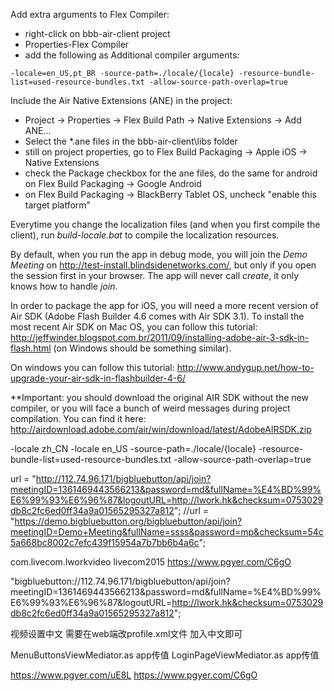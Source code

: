 
Add extra arguments to Flex Compiler:

* right-click on bbb-air-client project
* Properties-Flex Compiler
* add the following as Additional compiler arguments:

```
-locale=en_US,pt_BR -source-path=./locale/{locale} -resource-bundle-list=used-resource-bundles.txt -allow-source-path-overlap=true
```

Include the Air Native Extensions (ANE) in the project:

* Project -> Properties -> Flex Build Path -> Native Extensions -> Add ANE...
* Select the *.ane files in the bbb-air-client\libs folder
* still on project properties, go to Flex Build Packaging -> Apple iOS -> Native Extensions
* check the Package checkbox for the ane files, do the same for android on Flex Build Packaging -> Google Android
* on Flex Build Packaging -> BlackBerry Tablet OS, uncheck "enable this target platform" 

Everytime you change the localization files (and when you first compile the client), run *build-locale.bat* to compile the localization resources.

By default, when you run the app in debug mode, you will join the *Demo Meeting* on http://test-install.blindsidenetworks.com/, but only if you open the session first in your browser. The app will never call *create*, it only knows how to handle *join*.

In order to package the app for iOS, you will need a more recent version of Air SDK (Adobe Flash Builder 4.6 comes with Air SDK 3.1).
To install the most recent Air SDK on Mac OS, you can follow this tutorial: http://jeffwinder.blogspot.com.br/2011/09/installing-adobe-air-3-sdk-in-flash.html (on Windows should be something similar).

On windows you can follow this tutorial: 
http://www.andygup.net/how-to-upgrade-your-air-sdk-in-flashbuilder-4-6/

**Important: you should download the original AIR SDK without the new compiler, or you will face a bunch of weird messages during project compilation.
You can find it here: http://airdownload.adobe.com/air/win/download/latest/AdobeAIRSDK.zip



-locale zh_CN -locale en_US  -source-path=./locale/{locale} -resource-bundle-list=used-resource-bundles.txt -allow-source-path-overlap=true

url = "http://112.74.96.171/bigbluebutton/api/join?meetingID=1361469443566213&password=md&fullName=%E4%BD%99%E6%99%93%E6%96%87&logoutURL=http://lwork.hk&checksum=0753029db8c2fc6ed0ff34a9a01565295327a812";
//url = "https://demo.bigbluebutton.org/bigbluebutton/api/join?meetingID=Demo+Meeting&fullName=ssss&password=mp&checksum=54c5a668bc8002c7efc439f15954a7b7bb6b4a6c";


com.livecom.lworkvideo
livecom2015
https://www.pgyer.com/C6gO



"bigbluebutton://112.74.96.171/bigbluebutton/api/join?meetingID=1361469443566213&password=md&fullName=%E4%BD%99%E6%99%93%E6%96%87&logoutURL=http://lwork.hk&checksum=0753029db8c2fc6ed0ff34a9a01565295327a812";
		
视频设置中文 需要在web端改profile.xml文件 加入中文即可

MenuButtonsViewMediator.as  app传值
LoginPageViewMediator.as    app传值

https://www.pgyer.com/uE8L
https://www.pgyer.com/C6gO
		  